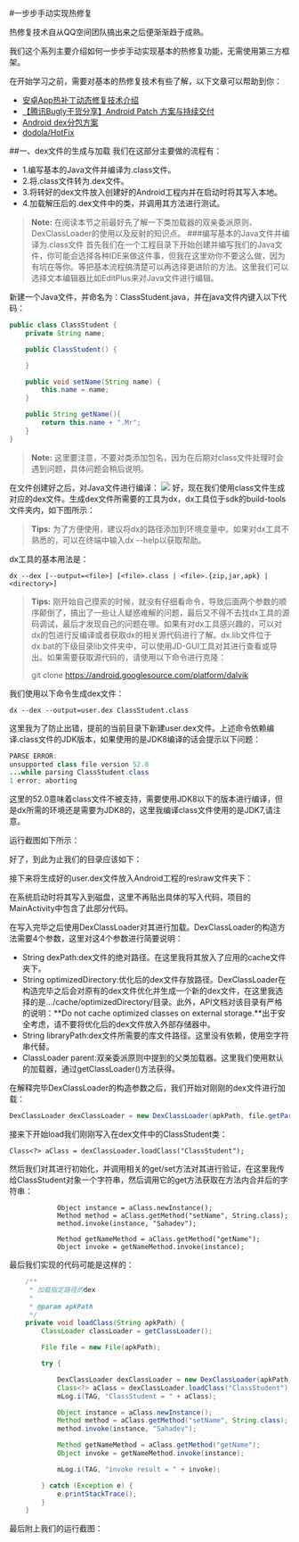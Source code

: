 #一步步手动实现热修复

热修复技术自从QQ空间团队搞出来之后便渐渐趋于成熟。

我们这个系列主要介绍如何一步步手动实现基本的热修复功能，无需使用第三方框架。

在开始学习之前，需要对基本的热修复技术有些了解，以下文章可以帮助到你：

- [安卓App热补丁动态修复技术介绍](https://mp.weixin.qq.com/s?__biz=MzI1MTA1MzM2Nw==&mid=400118620&idx=1&sn=b4fdd5055731290eef12ad0d17f39d4a&scene=1&srcid=1106Imu9ZgwybID13e7y2nEi#wechat_redirect)
- [【腾讯Bugly干货分享】Android Patch 方案与持续交付](https://my.oschina.net/bugly/blog/727850)
- [Android dex分包方案](http://blog.csdn.net/vurtne_ye/article/details/39666381)
- [dodola/HotFix](https://github.com/dodola/HotFix)

##一、dex文件的生成与加载
我们在这部分主要做的流程有：

- 1.编写基本的Java文件并编译为.class文件。
- 2.将.class文件转为.dex文件。
- 3.将转好的dex文件放入创建好的Android工程内并在启动时将其写入本地。
- 4.加载解压后的.dex文件中的类，并调用其方法进行测试。

>**Note:** 在阅读本节之前最好先了解一下类加载器的双亲委派原则、DexClassLoader的使用以及反射的知识点。
###编写基本的Java文件并编译为.class文件
首先我们在一个工程目录下开始创建并编写我们的Java文件，你可能会选择各种IDE来做这件事，但我在这里劝你不要这么做，因为有坑在等你。等把基本流程搞清楚可以再选择更进阶的方法。这里我们可以选择文本编辑器比如EditPlus来对Java文件进行编辑。

新建一个Java文件，并命名为：ClassStudent.java，并在java文件内键入以下代码：
```java
public class ClassStudent {
	private String name;

	public ClassStudent() {

	}

	public void setName(String name) {
		this.name = name;
	}

	public String getName(){
		return this.name + ".Mr";	
	}
}
```

> **Note:** 这里要注意，不要对类添加包名，因为在后期对class文件处理时会遇到问题，具体问题会稍后说明。

在文件创建好之后，对Java文件进行编译：
![](https://code.csdn.net/u011064099/sahadevhotfix/blob/master/blogResource/20161123174417.png)
好，现在我们使用class文件生成对应的dex文件。生成dex文件所需要的工具为dx，dx工具位于sdk的build-tools文件夹内，如下图所示：

> **Tips:** 为了方便使用，建议将dx的路径添加到环境变量中。如果对dx工具不熟悉的，可以在终端中输入dx --help以获取帮助。

dx工具的基本用法是：
```
dx --dex [--output=<file>] [<file>.class | <file>.{zip,jar,apk} | <directory>]
```


> **Tips:** 刚开始自己摸索的时候，就没有仔细看命令，导致后面两个参数的顺序颠倒了，搞出了一些让人疑惑难解的问题，最后又不得不去找dx工具的源码调试，最后才发现自己的问题在哪。如果有对dx工具感兴趣的，可以对dx的包进行反编译或者获取dx的相关源代码进行了解。dx.lib文件位于dx.bat的下级目录lib文件夹中，可以使用JD-GUI工具对其进行查看或导出。如果需要获取源代码的，请使用以下命令进行克隆：
> 
> git clone https://android.googlesource.com/platform/dalvik
> 

我们使用以下命令生成dex文件：
```
dx --dex --output=user.dex ClassStudent.class
```

这里我为了防止出错，提前的当前目录下新建user.dex文件。上述命令依赖编译.class文件的JDK版本，如果使用的是JDK8编译的话会提示以下问题：
```java
PARSE ERROR:
unsupported class file version 52.0
...while parsing ClassStudent.class
1 error; aborting
```

这里的52.0意味着class文件不被支持，需要使用JDK8以下的版本进行编译，但是dx所需的环境还是需要为JDK8的，这里我编译class文件使用的是JDK7,请注意。

运行截图如下所示：

好了，到此为止我们的目录应该如下：


接下来将生成好的user.dex文件放入Android工程的res\raw文件夹下：

在系统启动时将其写入到磁盘，这里不再贴出具体的写入代码，项目的MainActivity中包含了此部分代码。

在写入完毕之后使用DexClassLoader对其进行加载。DexClassLoader的构造方法需要4个参数，这里对这4个参数进行简要说明：

- String dexPath:dex文件的绝对路径。在这里我将其放入了应用的cache文件夹下。
- String optimizedDirectory:优化后的dex文件存放路径。DexClassLoader在构造完毕之后会对原有的dex文件优化并生成一个新的dex文件，在这里我选择的是.../cache/optimizedDirectory/目录。此外，API文档对该目录有严格的说明：**Do not cache optimized classes on external storage.**出于安全考虑，请不要将优化后的dex文件放入外部存储器中。
- String libraryPath:dex文件所需要的库文件路径。这里没有依赖，使用空字符串代替。
- ClassLoader parent:双亲委派原则中提到的父类加载器。这里我们使用默认的加载器，通过getClassLoader()方法获得。

在解释完毕DexClassLoader的构造参数之后，我们开始对刚刚的dex文件进行加载：
```java
DexClassLoader dexClassLoader = new DexClassLoader(apkPath, file.getParent() + "/optimizedDirectory/", "", classLoader);
```

接来下开始load我们刚刚写入在dex文件中的ClassStudent类：
```
Class<?> aClass = dexClassLoader.loadClass("ClassStudent");
```

然后我们对其进行初始化，并调用相关的get/set方法对其进行验证，在这里我传给ClassStudent对象一个字符串，然后调用它的get方法获取在方法内合并后的字符串：
```
            Object instance = aClass.newInstance();
            Method method = aClass.getMethod("setName", String.class);
            method.invoke(instance, "Sahadev");

            Method getNameMethod = aClass.getMethod("getName");
            Object invoke = getNameMethod.invoke(instance);
```

最后我们实现的代码可能是这样的：
```java
    /**
     * 加载指定路径的dex
     *
     * @param apkPath
     */
    private void loadClass(String apkPath) {
        ClassLoader classLoader = getClassLoader();

        File file = new File(apkPath);

        try {

            DexClassLoader dexClassLoader = new DexClassLoader(apkPath, file.getParent() + "/optimizedDirectory/", "", classLoader);
            Class<?> aClass = dexClassLoader.loadClass("ClassStudent");
            mLog.i(TAG, "ClassStudent = " + aClass);

            Object instance = aClass.newInstance();
            Method method = aClass.getMethod("setName", String.class);
            method.invoke(instance, "Sahadev");

            Method getNameMethod = aClass.getMethod("getName");
            Object invoke = getNameMethod.invoke(instance);

            mLog.i(TAG, "invoke result = " + invoke);

        } catch (Exception e) {
            e.printStackTrace();
        }
    }
```

最后附上我们的运行截图：
